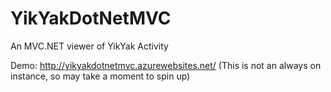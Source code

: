 YikYakDotNetMVC
===============

An MVC.NET viewer of YikYak Activity

Demo: http://yikyakdotnetmvc.azurewebsites.net/  (This is not an always on instance, so may take a moment to spin up)
